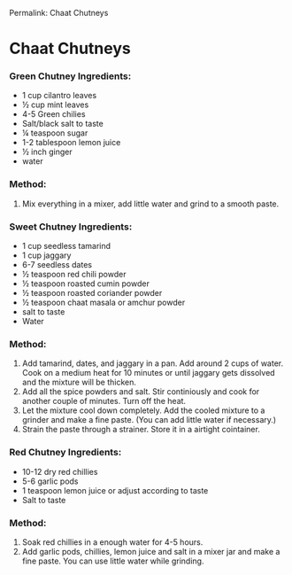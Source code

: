 Permalink: Chaat Chutneys

# Chaat Chutneys

### Green Chutney Ingredients:
* 1 cup cilantro leaves
* ½ cup mint leaves
* 4-5 Green chilies
* Salt/black salt to taste
* ¼ teaspoon sugar
* 1-2 tablespoon lemon juice
* ½ inch ginger
* water

### Method:
1. Mix everything in a mixer, add little water and grind to a smooth paste. 

### Sweet Chutney Ingredients:
* 1 cup seedless tamarind
* 1 cup jaggary
* 6-7 seedless dates
* ½ teaspoon red chili powder
* ½ teaspoon roasted cumin powder
* ½ teaspoon roasted coriander powder
* ½ teaspoon chaat masala or amchur powder
* salt to taste
* Water

### Method:
1. Add tamarind, dates, and jaggary in a pan. Add around 2 cups of water. Cook on a medium heat for 10 minutes or until jaggary gets dissolved and the mixture will be thicken. 
2. Add all the spice powders and salt. Stir continiously and cook for another couple of minutes. Turn off the heat. 
3. Let the mixture cool down completely. Add the cooled mixture to a grinder and make a fine paste. (You can add little water if necessary.)
4. Strain the paste through a strainer. Store it in a airtight cointainer. 

### Red Chutney Ingredients:
* 10-12 dry red chillies
* 5-6 garlic pods
* 1 teaspoon lemon juice or adjust according to taste
* Salt to taste

### Method:
1. Soak red chillies in a enough water for 4-5 hours. 
2. Add garlic pods, chillies, lemon juice and salt in a mixer jar  and make a fine paste. You can use little water while grinding. 

